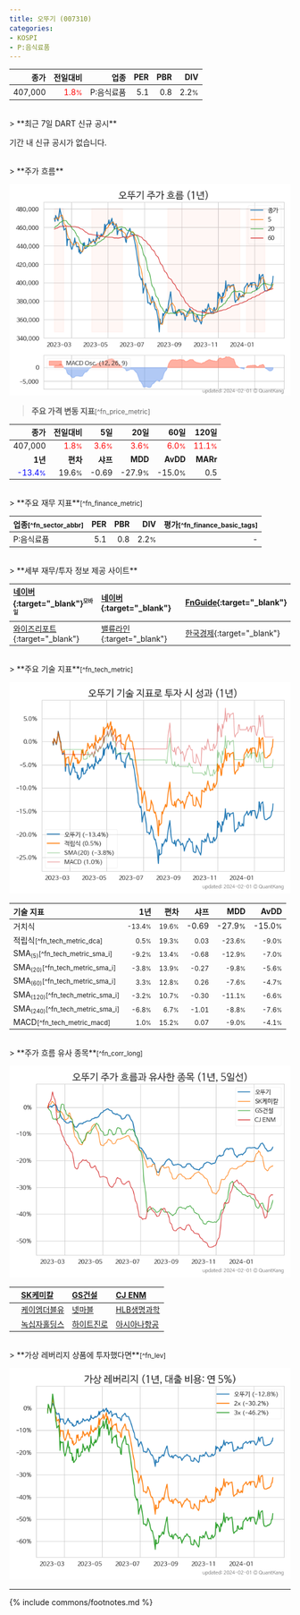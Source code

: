 ```yaml
---
title: 오뚜기 (007310)
categories:
- KOSPI
- P:음식료품
---
```

| **종가** | **전일대비** | **업종** | **PER** | **PBR** | **DIV** |
| -------: | -----------: | -------: | ------: | ------: | ------: |
| 407,000 | <span style="color: red">1.8<small>%</small></span> | P:음식료품 | 5.1 | 0.8 | 2.2<small>%</small> |

<!-- more -->

<br>
> **최근 7일 DART 신규 공시**<a id="dart"></a>


기간 내 신규 공시가 없습니다.

<br>
> **주가 흐름**<a id="price"></a>

![007310](/stock/images/007310.png)

> **주요 가격 변동 지표**<small>[^fn_price_metric]</small>

| **종가** | **전일대비** | **5일** | **20일** | **60일** | **120일** |
| -------: | -----------: | ------: | -------: | -------: | --------: |
| 407,000 | <span style="color: red">1.8<small>%</small></span> | <span style="color: red">3.6<small>%</small></span> | <span style="color: red">3.6<small>%</small></span> | <span style="color: red">6.0<small>%</small></span> | <span style="color: red">11.1<small>%</small></span> |
| **1년** | **편차** | **샤프** | **MDD** | **AvDD** | **MARr** |
| <span style="color: blue">-13.4<small>%</small></span> | 19.6<small>%</small> | -0.69 | -27.9<small>%</small> | -15.0<small>%</small> | 0.5 |

<br>
> **주요 재무 지표**<small>[^fn_finance_metric]</small>

| **업종**<small>[^fn_sector_abbr]</small> | **PER** | **PBR** | **DIV** | **평가**<small>[^fn_finance_basic_tags]</small> |
| :--------------------------------------- | ------: | ------: | ------: | ----------------------------------------------: |
| P:음식료품 | 5.1 | 0.8 | 2.2<small>%</small> | - |

<br>
> **세부 재무/투자 정보 제공 사이트**

| [네이버](https://m.stock.naver.com/domestic/stock/007310/finance/summary){:target="_blank"}<sup><small>모바일</small></sup> | [네이버](https://finance.naver.com/item/coinfo.naver?code=007310){:target="_blank"} | [FnGuide](https://comp.fnguide.com/SVO2/ASP/SVD_Invest.asp?gicode=A007310&MenuYn=Y){:target="_blank"} |
| :----- | :--- | :--- |
| [와이즈리포트](https://comp.wisereport.co.kr/company/c1040001.aspx?cmp_cd=007310){:target="_blank"} | [밸류라인](https://www.valueline.co.kr/finance/summary/007310){:target="_blank"} | [한국경제](https://markets.hankyung.com/stock/007310/financial-summary){:target="_blank"} |

<br>
> **주요 기술 지표**<small>[^fn_tech_metric]</small>


![007310](/stock/images/007310_tech.png)

| **기술 지표** | **1년** | **편차** | **샤프** | **MDD** | **AvDD** |
| :------------ | ------: | -----------: | -------: | ------: | -------: |
| 거치식 | <small>-13.4<small>%</small></small> | <small>19.6<small>%</small></small> | </small>-0.69</small> | </small>-27.9<small>%</small></small> | </small>-15.0<small>%</small></small> |
| 적립식<small>[^fn_tech_metric_dca]</small> | <small>0.5<small>%</small></small> | <small>19.3<small>%</small></small> | <small>0.03</small> | <small>-23.6<small>%</small></small> | <small>-9.0<small>%</small></small> |
| SMA<small><sub>(5)</sub></small><small>[^fn_tech_metric_sma_i]</small> | <small>-9.2<small>%</small></small> | <small>13.4<small>%</small></small> | <small>-0.68</small> | <small>-12.9<small>%</small></small> | <small>-7.0<small>%</small></small> |
| SMA<small><sub>(20)</sub></small><small>[^fn_tech_metric_sma_i]</small> | <small>-3.8<small>%</small></small> | <small>13.9<small>%</small></small> | <small>-0.27</small> | <small>-9.8<small>%</small></small> | <small>-5.6<small>%</small></small> |
| SMA<small><sub>(60)</sub></small><small>[^fn_tech_metric_sma_i]</small> | <small>3.3<small>%</small></small> | <small>12.8<small>%</small></small> | <small>0.26</small> | <small>-7.6<small>%</small></small> | <small>-4.7<small>%</small></small> |
| SMA<small><sub>(120)</sub></small><small>[^fn_tech_metric_sma_i]</small> | <small>-3.2<small>%</small></small> | <small>10.7<small>%</small></small> | <small>-0.30</small> | <small>-11.1<small>%</small></small> | <small>-6.6<small>%</small></small> |
| SMA<small><sub>(240)</sub></small><small>[^fn_tech_metric_sma_i]</small> | <small>-6.8<small>%</small></small> | <small>6.7<small>%</small></small> | <small>-1.01</small> | <small>-8.8<small>%</small></small> | <small>-7.6<small>%</small></small> |
| MACD<small>[^fn_tech_metric_macd]</small> | <small>1.0<small>%</small></small> | <small>15.2<small>%</small></small> | <small>0.07</small> | <small>-9.0<small>%</small></small> | <small>-4.1<small>%</small></small> |

<br>
> **주가 흐름 유사 종목**<a id="corr"></a><small>[^fn_corr_long]</small>

![007310](/stock/images/007310_corr.png)

|    | [SK케미칼](/285130/) | [GS건설](/006360/) | [CJ ENM](/035760/) |
| :- | :------------------------------------- | :------------------------------------- | :--------------------------------------|
|    | [케이엠더블유](/032500/) | [넷마블](/251270/) | [HLB생명과학](/067630/) |
|    | [녹십자홀딩스](/005250/) | [하이트진로](/000080/) | [아시아나항공](/020560/) |

<br>
> **가상 레버리지 상품에 투자했다면**<a id="2x"></a><small>[^fn_lev]</small>

![007310](/stock/images/007310_2x.png)

---
{% include commons/footnotes.md %}